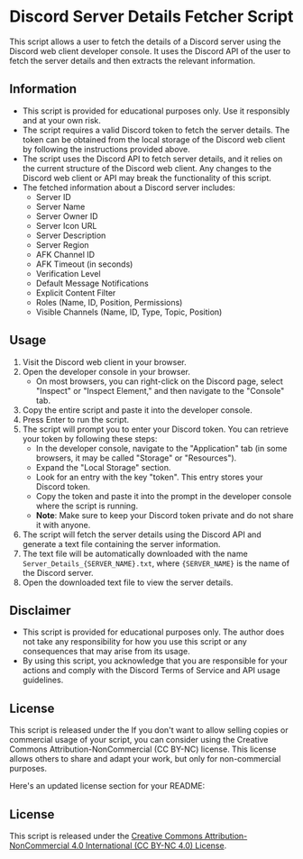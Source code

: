 # Discord Server Details Fetcher Script

This script allows a user to fetch the details of a Discord server using the Discord web client developer console. It uses the Discord API of the user to fetch the server details and then extracts the relevant information.

## Information

- This script is provided for educational purposes only. Use it responsibly and at your own risk.
- The script requires a valid Discord token to fetch the server details. The token can be obtained from the local storage of the Discord web client by following the instructions provided above.
- The script uses the Discord API to fetch server details, and it relies on the current structure of the Discord web client. Any changes to the Discord web client or API may break the functionality of this script.
- The fetched information about a Discord server includes:
  - Server ID
  - Server Name
  - Server Owner ID
  - Server Icon URL
  - Server Description
  - Server Region
  - AFK Channel ID
  - AFK Timeout (in seconds)
  - Verification Level
  - Default Message Notifications
  - Explicit Content Filter
  - Roles (Name, ID, Position, Permissions)
  - Visible Channels (Name, ID, Type, Topic, Position)

## Usage

1. Visit the Discord web client in your browser.
2. Open the developer console in your browser.
   - On most browsers, you can right-click on the Discord page, select "Inspect" or "Inspect Element," and then navigate to the "Console" tab.
3. Copy the entire script and paste it into the developer console.
4. Press Enter to run the script.
5. The script will prompt you to enter your Discord token. You can retrieve your token by following these steps:
   - In the developer console, navigate to the "Application" tab (in some browsers, it may be called "Storage" or "Resources").
   - Expand the "Local Storage" section.
   - Look for an entry with the key "token". This entry stores your Discord token.
   - Copy the token and paste it into the prompt in the developer console where the script is running.
   - **Note**: Make sure to keep your Discord token private and do not share it with anyone.
6. The script will fetch the server details using the Discord API and generate a text file containing the server information.
7. The text file will be automatically downloaded with the name `Server_Details_{SERVER_NAME}.txt`, where `{SERVER_NAME}` is the name of the Discord server.
8. Open the downloaded text file to view the server details.

## Disclaimer

- This script is provided for educational purposes only. The author does not take any responsibility for how you use this script or any consequences that may arise from its usage.
- By using this script, you acknowledge that you are responsible for your actions and comply with the Discord Terms of Service and API usage guidelines.

## License

This script is released under the If you don't want to allow selling copies or commercial usage of your script, you can consider using the Creative Commons Attribution-NonCommercial (CC BY-NC) license. This license allows others to share and adapt your work, but only for non-commercial purposes.

Here's an updated license section for your README:

## License

This script is released under the [Creative Commons Attribution-NonCommercial 4.0 International (CC BY-NC 4.0) License](LICENSE.md).
